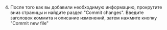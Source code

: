 4. После того как вы добавили необходимую информацию, прокрутите вниз страницы и найдите раздел "Commit changes". Введите заголовок коммита и описание изменений, затем нажмите кнопку "Commit new file"
